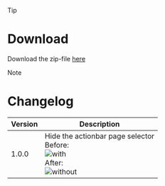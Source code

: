 > [!TIP]
> # Download
> Download the zip-file [here](https://github.com/Makume/ReturnOfReckoning-AddOns-Dev/blob/main/HideActionBarPageSelector/HideActionBarPageSelector.zip)

> [!NOTE]
> # Changelog
> 
> | Version  | Description |
> | ------------- | ------------- |
> | 1.0.0  | Hide the actionbar page selector <br>Before:<br>![with](https://github.com/Makume/ReturnOfReckoning-AddOns-Dev/blob/main/HideActionBarPageSelector/(Images)/with.png)<br>After:<br>![without](https://github.com/Makume/ReturnOfReckoning-AddOns-Dev/blob/main/HideActionBarPageSelector/(Images)/without.png) |
